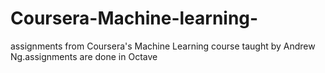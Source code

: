 # Coursera-Machine-learning-
assignments from Coursera's Machine Learning course taught by Andrew Ng.assignments are done in Octave
